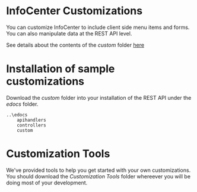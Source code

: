 # InfoCenter Customizations
You can customize InfoCenter to include client side menu items and forms. You can also manipulate data at the REST API level.

See details about the contents of the *custom* folder [here](./custom/)

# Installation of sample customizations
Download the *custom* folder into your installation of the REST API under the *edocs* folder.
```
..\edocs
    apihandlers
    controllers
    custom
```
# Customization Tools
We've provided tools to help you get started with your own customizations. You should download the *Customization Tools* folder whereever you will be doing most of your development.
